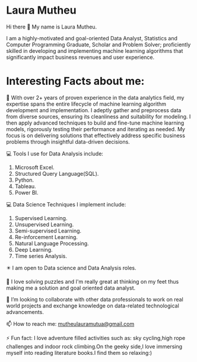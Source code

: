 # Laura Mutheu
Hi there 👋 My name is Laura Mutheu.

I am a highly-motivated and goal-oriented Data Analyst, Statistics and Computer Programming Graduate, Scholar and Problem Solver; proficiently skilled in developing and implementing machine learning algorithms that significantly impact business revenues and user experience.


# **Interesting Facts about me:** 

🔭 With over 2+ years of proven experience in the data analytics field, my expertise spans the entire lifecycle of machine learning algorithm development and implementation. I adeptly gather and preprocess data from diverse sources, ensuring its cleanliness and suitability for modeling. I then apply advanced techniques to build and fine-tune machine learning models, rigorously testing their performance and iterating as needed. My focus is on delivering solutions that effectively address specific business problems through insightful data-driven decisions.

💻 Tools I use for Data Analysis include:

1. Microsoft Excel.
2. Structured Query Language(SQL).
3. Python.
4. Tableau.
5. Power BI.

💻 Data Science Techniques I implement include:

1. Supervised Learning.
2. Unsupervised Learning.
3. Semi-supervised Learning.
4. Re-inforcement Learning.
5. Natural Language Processing.
6. Deep Learning.
7. Time series Analysis.
   

✴️ I am open to Data science and Data Analysis roles.

🌱 I love solving puzzles and I'm really great at thinking on my feet thus making me a solution and goal oriented data analyst.

👯 I’m looking to collaborate with other data professionals to work on real world projects and exchange knowledge on data-related technological advancements.

📫 How to reach me: mutheulauramutua@gmail.com

⚡ Fun fact: I love adventure filled activities such as: sky cycling,high rope challenges and indoor rock climbing.On the geeky side,I love immersing myself into  reading literature books.I find them so relaxing:)

